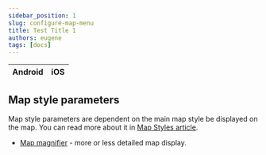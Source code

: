```yaml
---
sidebar_position: 1
slug: configure-map-menu
title: Test Title 1
authors: eugene
tags: [docs]
---
```


| Android | iOS |
| :---: | :---: |

<!-- ![Configure map_android](./assets/images/tracks_layer_ios.png) -->



## Map style parameters
Map style parameters are dependent on the main map style be displayed on the map. You can read more about it in [Map Styles article](/docs/osmand/map/configure-map-menu).
   - [Map magnifier](/docs/osmand/map/interact-with-map) - more or less detailed map display.
   